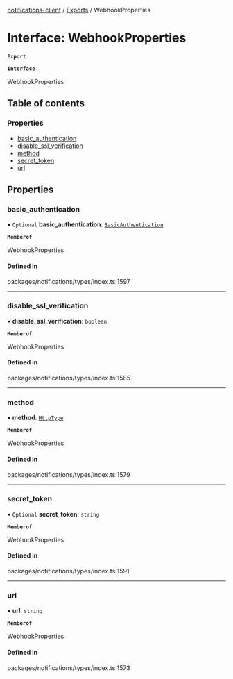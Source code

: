 [notifications-client](../README.md) / [Exports](../modules.md) / WebhookProperties

# Interface: WebhookProperties

**`Export`**

**`Interface`**

WebhookProperties

## Table of contents

### Properties

- [basic\_authentication](WebhookProperties.md#basic_authentication)
- [disable\_ssl\_verification](WebhookProperties.md#disable_ssl_verification)
- [method](WebhookProperties.md#method)
- [secret\_token](WebhookProperties.md#secret_token)
- [url](WebhookProperties.md#url)

## Properties

### basic\_authentication

• `Optional` **basic\_authentication**: [`BasicAuthentication`](BasicAuthentication.md)

**`Memberof`**

WebhookProperties

#### Defined in

packages/notifications/types/index.ts:1597

___

### disable\_ssl\_verification

• **disable\_ssl\_verification**: `boolean`

**`Memberof`**

WebhookProperties

#### Defined in

packages/notifications/types/index.ts:1585

___

### method

• **method**: [`HttpType`](../enums/HttpType.md)

**`Memberof`**

WebhookProperties

#### Defined in

packages/notifications/types/index.ts:1579

___

### secret\_token

• `Optional` **secret\_token**: `string`

**`Memberof`**

WebhookProperties

#### Defined in

packages/notifications/types/index.ts:1591

___

### url

• **url**: `string`

**`Memberof`**

WebhookProperties

#### Defined in

packages/notifications/types/index.ts:1573
